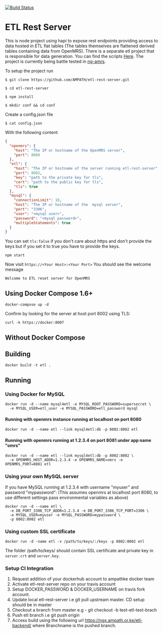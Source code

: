 [![Build Status](https://travis-ci.org/AMPATH/etl-rest-server.svg?branch=master)](https://travis-ci.org/AMPATH/etl-rest-server)

ETL Rest Server
===============

This is node project using hapi to expose rest endpoints providing access to data hosted in ETL flat tables (The tables themselves are flattened derived tables containing data from OpenMRS). There is a separate etl project that is responsible for data generation. You can find the scripts [Here](https://github.com/AMPATH/etl). The project is currently being battle tested in [ng-amrs](https://github.com/AMPATH/ng-amrs).

To setup the project run

```$ git clone https://github.com/AMPATH/etl-rest-server.git```

```$ cd etl-rest-server ```

```$ npm install```

```$ mkdir conf && cd conf```

Create a config.json file

```$ cat config.json```

With the following content

```json
{
  "openmrs": {
    "host": "The IP or hostname of the OpenMRS server",
    "port": 8080
  },
  "etl": {
    "host": "The IP or hostname of the server running etl-rest-server",
    "port": 8002,
    "key": "path to the private key for tls",
    "cert": "path to the public key for tls",
    "tls": true
  },
  "mysql": {
    "connectionLimit": 10,
    "host": "The IP or hostname of the  mysql server",
    "port": "3306",
    "user": "<mysql user>",
    "password": "<mysql password>",
    "multipleStatements": true
  }
}

```
You can set ```tls:false``` if you don't care about https and don't provide the keys but if you set
it to true you have to provide the keys.

```npm start```

Now visit ```https://<Your Host>:<Your Port>``` You should see the welcome message

``` Welcome to ETL reset server for OpenMRS ```

Using Docker Compose 1.6+
-------------------------

    docker-compose up -d

Confirm by looking for the server at host port 8002 using TLS:

    curl -k https://docker:8007

Without Docker Compose
----------------------

## Building

    docker build -t etl .

## Running

### Using Docker for MySQL

    docker run -d --name mysql4etl -e MYSQL_ROOT_PASSWORD=supersecret \
      -e MYSQL_USER=etl_user -e MYSQL_PASSWORD=etl_password mysql

#### Running with openmrs instance running at localhost on port 8080
    docker run -d --name etl --link mysql4etl:db -p 8002:8002 etl

#### Running with openmrs running at 1.2.3.4 on port 8081 under app name "omrs"

    docker run -d --name etl --link mysql4etl:db -p 8002:8002 \
      -e OPENMRS_HOST_ADDR=1.2.3.4 -e OPENMRS_NAME=omrs -e OPENMRS_PORT=8081 etl     

### Using your own MySQL server

If you have MySQL running at 1.2.3.4 with username "myuser" and password "mypassword":
(This assumes openmrs at localhost port 8080, to use different settings pass 
  environmental variables as above)
  
    docker run -d --name etl \
      -e DB_PORT_3306_TCP_ADDR=1.2.3.4 -e DB_PORT_3306_TCP_PORT=3306 \
      -e MYSQL_USER=myuser -e MYSQL_PASSWORD=mypassword \
      -p 8002:8002 etl

### Using custom SSL certificate

    docker run -d -name etl -v /path/to/keys/:/keys -p 8002:8002 etl

The folder /path/to/keys/ should contain SSL certificate and private key in `server.crt` 
and `server.key`.

### Setup CI Integration
1. Request addition of your dockerhub account to ampathke docker team
2. Activate etl-rest-server repo on your travis account
3. Setup DOCKER_PASSWORD & DOCKER_USERNAME on travis fork account.
4. Update local etl-rest-server i.e git pull upstream master. CD setup should be in master
5. Checkout a branch from master e.g - git checkout -b test-etl-test-brach
6. Push etl branch i.e git push origin  <Branchname>
7. Access build using the following url https://ngx.ampath.or.ke/etl-backend/<Branchname> 
where Branchname is the pushed branch.
